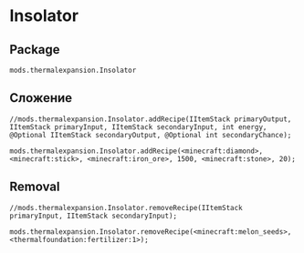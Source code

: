 # Insolator

## Package

`mods.thermalexpansion.Insolator`

## Сложение

```zenscript
//mods.thermalexpansion.Insolator.addRecipe(IItemStack primaryOutput, IItemStack primaryInput, IItemStack secondaryInput, int energy, @Optional IItemStack secondaryOutput, @Optional int secondaryChance);

mods.thermalexpansion.Insolator.addRecipe(<minecraft:diamond>, <minecraft:stick>, <minecraft:iron_ore>, 1500, <minecraft:stone>, 20);
```

## Removal

```zenscript
//mods.thermalexpansion.Insolator.removeRecipe(IItemStack primaryInput, IItemStack secondaryInput);

mods.thermalexpansion.Insolator.removeRecipe(<minecraft:melon_seeds>, <thermalfoundation:fertilizer:1>);
```